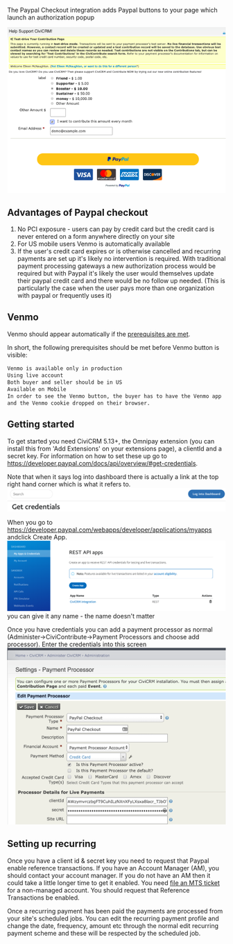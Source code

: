 The Paypal Checkout integration adds Paypal buttons to your page which launch an authorization popup

![profile](../docs/PaypalCheckout/paypal_checkout.png)

## Advantages of Paypal checkout

1) No PCI exposure - users can pay by credit card but the credit card is
never entered on a form anywhere directly on your site
1) For US mobile users Venmo is automatically available
1) If the user's credit card expires or is otherwise cancelled and recurring payments
are set up it's likely no intervention is required. With traditional payment processing
gateways a new authorization process would be required but with Paypal it's likely the
user would themselves update their paypal credit card and there would be no follow up needed.
(This is particularly the case when the user pays more than one organization with paypal or
frequently uses it)

## Venmo
Venmo should appear automatically if the [prerequisites are met](https://help.venmo.com/hc/en-us/articles/115010455987-Getting-Started-Purchasing-with-Venmo).


In short, the following prerequisites should be met before Venmo button is visible:

    Venmo is available only in production
    Using live account
    Both buyer and seller should be in US
    Available on Mobile
    In order to see the Venmo button, the buyer has to have the Venmo app and the Venmo cookie dropped on their browser.

## Getting started
To get started you need CiviCRM 5.13+, the Omnipay extension (you can install this from 'Add Extensions' on your extensions page), a clientId and a secret key. For information on how to set these up go to   https://developer.paypal.com/docs/api/overview/#get-credentials.

Note that when it says log into dashboard there is actually a link at the top right hand corner which is what it refers to.
![login](../docs/PaypalCheckout/papal-login.png)

When you go to https://developer.paypal.com/webapps/developer/applications/myapps  andclick Create App.
![profile](../docs/PaypalCheckout/create_app.png) you can give it any name - the name doesn't matter

Once you have credentials you can add a payment processor as normal (Administer->CiviContribute->Payment Processors and choose add processor). Enter the credentials into this screen 
![add processor](../docs/PaypalCheckout/paypal_addprocessor.png)


## Setting up recurring
Once you have a client id & secret key you need to request that Paypal enable reference transactions. If you have an Account Manager (AM), you should contact your account manager.  If you do not have an AM then it could take a little longer time to get it enabled.  You need [file an MTS ticket](https://www.paypal-techsupport.com/s/?language=en_US) for a non-managed account. You should request that Reference Transactions be enabled.

Once a recurring payment has been paid the payments are processed from your site's scheduled jobs. You can edit the recurring payment profile and change the date, frequency, 
amount etc through the normal edit recurring payment scheme and these will be 
respected by the scheduled job.





